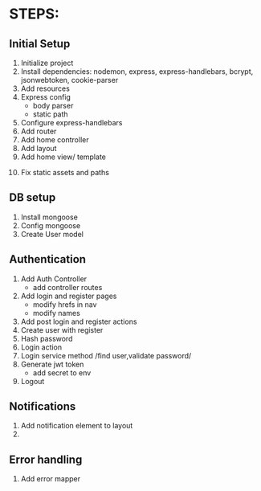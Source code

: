 # STEPS:

## Initial Setup
1. Initialize project
2. Install dependencies: nodemon, express, express-handlebars, bcrypt, jsonwebtoken, cookie-parser
3. Add resources
4. Express config
    * body parser
    * static path
5. Configure express-handlebars
6. Add router
7. Add home controller
8. Add layout
9. Add home view/ template
<!-- check loading -->
10. Fix static assets and paths

## DB setup
1. Install mongoose
2. Config mongoose
3. Create User model


## Authentication 
1. Add Auth Controller
    * add controller routes
2. Add login  and register pages
    * modify hrefs in nav
    * modify names
3. Add post login and register actions
4. Create user with register
5. Hash password
6. Login action
7. Login service method /find user,validate password/
8. Generate jwt token
    * add secret to env
9. Logout


## Notifications
1. Add notification element to layout
2. 

## Error handling
1. Add error mapper


